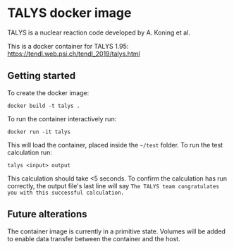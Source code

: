 # TALYS docker image

TALYS is a nuclear reaction code developed by A. Koning et al. 

This is a docker container for TALYS 1.95: 
https://tendl.web.psi.ch/tendl_2019/talys.html

## Getting started
To create the docker image: 
```
docker build -t talys .
```

To run the container interactively run: 
```
docker run -it talys
```

This will load the container, placed inside the `~/test` folder. To run the test calculation run: 
```
talys <input> output
```
This calculation should take <5 seconds. To confirm the calculation has run correctly, the output file's last line will say `The TALYS team congratulates you with this successful calculation.`

## Future alterations 
The container image is currently in a primitive state. Volumes will be added to enable data transfer between the container and the host. 
